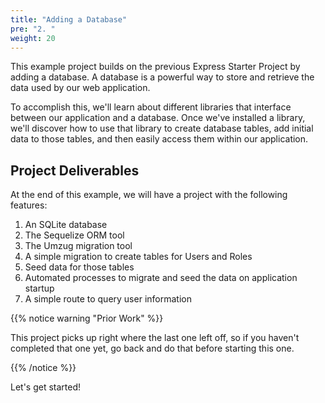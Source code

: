 ```yaml
---
title: "Adding a Database"
pre: "2. "
weight: 20
---
```


This example project builds on the previous Express Starter Project by adding a database. A database is a powerful way to store and retrieve the data used by our web application. 

To accomplish this, we'll learn about different libraries that interface between our application and a database. Once we've installed a library, we'll discover how to use that library to create database tables, add initial data to those tables, and then easily access them within our application.

## Project Deliverables

At the end of this example, we will have a project with the following features:

1. An SQLite database
2. The Sequelize ORM tool
3. The Umzug migration tool
4. A simple migration to create tables for Users and Roles
5. Seed data for those tables
6. Automated processes to migrate and seed the data on application startup
7. A simple route to query user information


{{% notice warning "Prior Work" %}}

This project picks up right where the last one left off, so if you haven't completed that one yet, go back and do that before starting this one.

{{% /notice %}}

Let's get started!